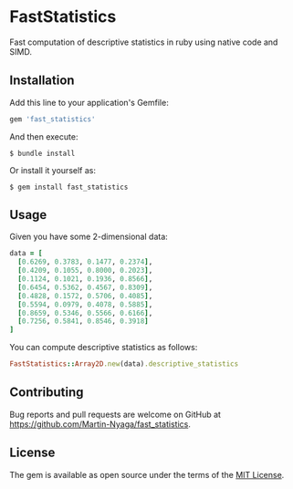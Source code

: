 # FastStatistics

Fast computation of descriptive statistics in ruby using native code and SIMD.

## Installation

Add this line to your application's Gemfile:

```ruby
gem 'fast_statistics'
```

And then execute:

    $ bundle install

Or install it yourself as:

    $ gem install fast_statistics

## Usage

Given you have some 2-dimensional data:
```ruby
data = [
  [0.6269, 0.3783, 0.1477, 0.2374],
  [0.4209, 0.1055, 0.8000, 0.2023],
  [0.1124, 0.1021, 0.1936, 0.8566],
  [0.6454, 0.5362, 0.4567, 0.8309],
  [0.4828, 0.1572, 0.5706, 0.4085],
  [0.5594, 0.0979, 0.4078, 0.5885],
  [0.8659, 0.5346, 0.5566, 0.6166],
  [0.7256, 0.5841, 0.8546, 0.3918]
]
```

You can compute descriptive statistics as follows:

```ruby
FastStatistics::Array2D.new(data).descriptive_statistics
```

<!-- TODO: Development
## Development

After checking out the repo, run `bin/setup` to install dependencies. You can
also run `bin/console` for an interactive prompt that will allow you to
experiment.

To install this gem onto your local machine, run `bundle exec rake install`. To
release a new version, update the version number in `version.rb`, and then run
`bundle exec rake release`, which will create a git tag for the version, push
git commits and tags, and push the `.gem` file to
[rubygems.org](https://rubygems.org).
-->

## Contributing

Bug reports and pull requests are welcome on GitHub at
https://github.com/Martin-Nyaga/fast_statistics.

## License

The gem is available as open source under the terms of the [MIT License](https://opensource.org/licenses/MIT).
